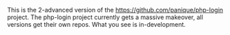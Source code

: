 This is the 2-advanced version of the https://github.com/panique/php-login project. The php-login project currently
gets a massive makeover, all versions get their own repos. What you see is in-development.